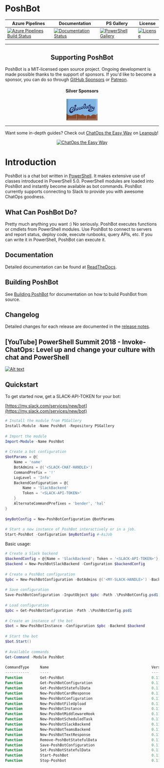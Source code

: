 
# PoshBot

| Azure Pipelines | Documentation | PS Gallery | License
|--------|--------------------|------------|-----------|
[![Azure Pipelines Build Status][azure-pipeline-badge]][azure-pipeline-build] | [![Documentation Status][docs-badge]][docs] | [![PowerShell Gallery][psgallery-badge]][psgallery] | [![License][license-badge]][license]
<!-- [![Patreon](https://img.shields.io/badge/patreon-donate-yellow.svg)](https://www.patreon.com/devblackops/memberships) -->

---

<h2 align="center">Supporting PoshBot</h2>

PoshBot is a MIT-licensed open source project. Ongoing development is made possible thanks to the support of sponsors.
If you'd like to become a sponsor, you can do so through [GitHub Sponsors](https://github.com/users/devblackops/sponsorship) or [Patreon](https://www.patreon.com/bePatron?u=10352866).

<h4 align="center">Silver Sponsors</h4>

<div align="center">
<a href="https://chocolatey.org/" target="_blank" rel="noopener noreferrer"><img src="Media/sponsors/chocolatey_logo_long.png" height="70px"></a>
</div>

---

Want some in-depth guides? Check out [ChatOps the Easy Way](https://leanpub.com/chatops-the-easy-way) on [Leanpub](https://leanpub.com/)!

<p align="center">
    <a href="https://leanpub.com/chatops-the-easy-way" target="_blank" title="ChatOps the Easy Way">
        <img src="https://s3.amazonaws.com/titlepages.leanpub.com/chatops-the-easy-way/medium?1530164567" alt="ChatOps the Easy Way">
    </a>
</p>


# Introduction

PoshBot is a chat bot written in [PowerShell](https://msdn.microsoft.com/powershell).
It makes extensive use of classes introduced in PowerShell 5.0.
PowerShell modules are loaded into PoshBot and instantly become available as bot commands.
PoshBot currently supports connecting to Slack to provide you with awesome ChatOps goodness.

<!-- <p align="center">
  <img style="height:250px;" src="https://raw.githubusercontent.com/poshbotio/PoshBot/master/Media/poshbot_logo_300_432.png" alt="PoshBot logo"/>
</p> -->

## What Can PoshBot Do?

Pretty much anything you want :) No seriously.
PoshBot executes functions or cmdlets from PowerShell modules.
Use PoshBot to connect to servers and report status, deploy code, execute runbooks, query APIs, etc.
If you can write it in PowerShell, PoshBot can execute it.

## Documentation

Detailed documentation can be found at [ReadTheDocs](http://poshbot.readthedocs.io/en/latest/).

## Building PoshBot

See [Building PoshBot](./building.md) for documentation on how to build PoshBot from source.

## Changelog

Detailed changes for each release are documented in the [release notes](https://github.com/poshbotio/poshbot/releases).

## [YouTube] PowerShell Summit 2018 - Invoke-ChatOps: Level up and change your culture with chat and PowerShell

[![Alt text](https://i.ytimg.com/vi/Mrs49IdnSHc/hqdefault.jpg?sqp=-oaymwEZCNACELwBSFXyq4qpAwsIARUAAIhCGAFwAQ==&rs=AOn4CLDdWnuXllwxfDRO_LGa0h_h_VGPPQ)](https://youtu.be/Mrs49IdnSHc)

## Quickstart

To get started now, get a SLACK-API-TOKEN for your bot:

[https://my.slack.com/services/new/bot](https://my.slack.com/services/new/bot)

```powershell
# Install the module from PSGallery
Install-Module -Name PoshBot -Repository PSGallery

# Import the module
Import-Module -Name PoshBot

# Create a bot configuration
$botParams = @{
    Name = 'name'
    BotAdmins = @('<SLACK-CHAT-HANDLE>')
    CommandPrefix = '!'
    LogLevel = 'Info'
    BackendConfiguration = @{
        Name = 'SlackBackend'
        Token = '<SLACK-API-TOKEN>'
    }
    AlternateCommandPrefixes = 'bender', 'hal'
}

$myBotConfig = New-PoshBotConfiguration @botParams

# Start a new instance of PoshBot interactively or in a job.
Start-PoshBot -Configuration $myBotConfig #-AsJob
```

Basic usage:

```powershell
# Create a Slack backend
$backendConfig = @{Name = 'SlackBackend'; Token = '<SLACK-API-TOKEN>'}
$backend = New-PoshBotSlackBackend -Configuration $backendConfig

# Create a PoshBot configuration
$pbc = New-PoshBotConfiguration -BotAdmins @('<MY-SLACK-HANDLE>') -BackendConfiguration $backendConfig

# Save configuration
Save-PoshBotConfiguration -InputObject $pbc -Path .\PoshBotConfig.psd1

# Load configuration
$pbc = Get-PoshBotConfiguration -Path .\PoshBotConfig.psd1

# Create an instance of the bot
$bot = New-PoshBotInstance -Configuration $pbc -Backend $backend

# Start the bot
$bot.Start()

# Available commands
Get-Command -Module PoshBot

CommandType     Name                                               Version    Source
-----------     ----                                               -------    ------
Function        Get-PoshBot                                        0.11.4     poshbot
Function        Get-PoshBotConfiguration                           0.11.4     poshbot
Function        Get-PoshBotStatefulData                            0.11.4     poshbot
Function        New-PoshBotCardResponse                            0.11.4     poshbot
Function        New-PoshBotConfiguration                           0.11.4     poshbot
Function        New-PoshBotFileUpload                              0.11.4     poshbot
Function        New-PoshBotInstance                                0.11.4     poshbot
Function        New-PoshBotMiddlewareHook                          0.11.4     poshbot
Function        New-PoshBotScheduledTask                           0.11.4     poshbot
Function        New-PoshBotSlackBackend                            0.11.4     poshbot
Function        New-PoshBotTeamsBackend                            0.11.4     poshbot
Function        New-PoshBotTextResponse                            0.11.4     poshbot
Function        Remove-PoshBotStatefulData                         0.11.4     poshbot
Function        Save-PoshBotConfiguration                          0.11.4     poshbot
Function        Set-PoshBotStatefulData                            0.11.4     poshbot
Function        Start-PoshBot                                      0.11.4     poshbot
Function        Stop-Poshbot                                       0.11.4     poshbot
```

[azure-pipeline-badge]: https://dev.azure.com/devblackops/PoshBot/_apis/build/status/PoshBot-CI
[azure-pipeline-build]: https://dev.azure.com/devblackops/PoshBot/_build/latest?definitionId=3
(https://dev.azure.com/dotnet/ReactiveUI/_build/latest?definitionId=11)
[docs-badge]: https://readthedocs.org/projects/poshbot/badge/?version=latest
[docs]: http://poshbot.readthedocs.io/en/latest/
[psgallery-badge]: https://img.shields.io/powershellgallery/dt/poshbot.svg
[psgallery]: https://www.powershellgallery.com/packages/poshbot
[license-badge]: https://img.shields.io/github/license/poshbotio/poshbot.svg
[license]: https://www.powershellgallery.com/packages/poshbot

